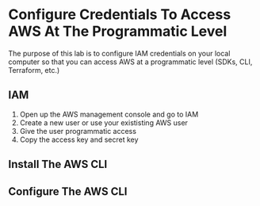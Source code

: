 # Configure Credentials To Access AWS At The Programmatic Level

The purpose of this lab is to configure IAM credentials on your local computer so that you can access AWS at a programmatic level (SDKs, CLI, Terraform, etc.)

## IAM
1. Open up the AWS management console and go to IAM
2. Create a new user or use your exististing AWS user 
3. Give the user programmatic access
4. Copy the access key and secret key

## Install The AWS CLI

## Configure The AWS CLI
